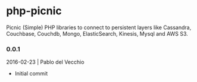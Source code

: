# php-picnic

Picnic (Simple) PHP libraries to connect to persistent layers like Cassandra, Couchbase, Couchdb, Mongo, ElasticSearch, Kinesis, Mysql and AWS S3.



### 0.0.1
2016-02-23 | Pablo del Vecchio

- Initial commit
